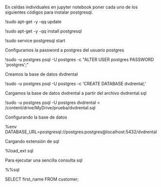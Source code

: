 
En celdas individuales en jupyter notebook
poner cada uno de los siguientes códigos para instalar postgresql.

!sudo apt-get -y -qq update

!sudo apt-get -y -qq install postgresql

!sudo service postgresql start


Configuramos la password a postgres del usuario postgres

!sudo -u postgres psql -U postgres -c "ALTER USER postgres PASSWORD 'postgres';"


Creamos la base de datos dvdrental 

!sudo -u postgres psql -U postgres -c 'CREATE DATABASE dvdrental;'

Cargamos la base de datos dvdrental a partir del archivo dvdrental.sql

!sudo -u postgres psql -U postgres dvdrental < /content/drive/MyDrive/prueba/dvdrental.sql

Configurando la base de datos

%env DATABASE_URL=postgresql://postgres:postgres@localhost:5432/dvdrental

Cargando extensión de sql 

%load_ext sql 

Para ejecutar una sencilla consulta sql 

%%sql

SELECT first_name FROM customer;
